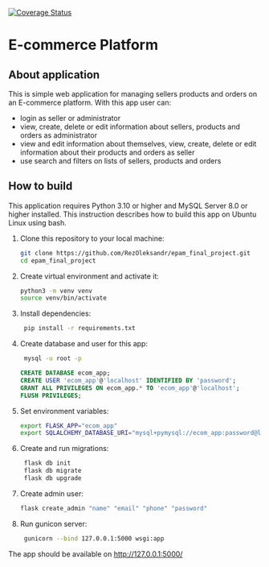 [![Coverage Status](https://coveralls.io/repos/github/RezOleksandr/epam_final_project/badge.svg?branch=dev)](https://coveralls.io/github/RezOleksandr/epam_final_project?branch=dev)

# E-commerce Platform

## About application

This is simple web application for managing sellers products and orders on an E-commerce platform. With this app user can:

- login as seller or administrator
- view, create, delete or edit information about sellers, products and orders as administrator
- view and edit information about themselves, view, create, delete or edit information about their products and orders as seller
- use search and filters on lists of sellers, products and orders

## How to build

This application requires Python 3.10 or higher and MySQL Server 8.0 or higher installed. This instruction describes how to build this app on Ubuntu Linux using bash.

1. Clone this repository to your local machine:

   ```bash
   git clone https://github.com/RezOleksandr/epam_final_project.git
   cd epam_final_project
   ```

2. Create virtual environment and activate it:

   ```bash
   python3 -m venv venv
   source venv/bin/activate
   ```

3. Install dependencies:

   ```bash
    pip install -r requirements.txt
   ```

4. Create database and user for this app:

   ```bash
    mysql -u root -p
    ```
    
    ```sql
    CREATE DATABASE ecom_app;
    CREATE USER 'ecom_app'@'localhost' IDENTIFIED BY 'password';
    GRANT ALL PRIVILEGES ON ecom_app.* TO 'ecom_app'@'localhost';
    FLUSH PRIVILEGES;
    ```
        
5. Set environment variables:

   ```bash
   export FLASK_APP="ecom_app"
   export SQLALCHEMY_DATABASE_URI="mysql+pymysql://ecom_app:password@localhost/ecom_app"
   ```
   
6. Create and run migrations:

   ```bash
    flask db init
    flask db migrate
    flask db upgrade
    ```
   
7. Create admin user:

   ```bash
   flask create_admin "name" "email" "phone" "password"
   ```
   
8. Run gunicon server:

   ```bash
    gunicorn --bind 127.0.0.1:5000 wsgi:app


The app should be available on http://127.0.0.1:5000/
   
   
